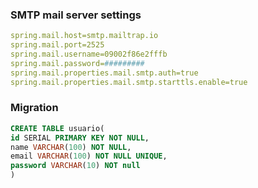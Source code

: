 ### SMTP mail server settings

```yml
spring.mail.host=smtp.mailtrap.io
spring.mail.port=2525
spring.mail.username=09002f86e2fffb
spring.mail.password=#########
spring.mail.properties.mail.smtp.auth=true
spring.mail.properties.mail.smtp.starttls.enable=true
```

### Migration

```sql
CREATE TABLE usuario(
id SERIAL PRIMARY KEY NOT NULL,
name VARCHAR(100) NOT NULL,
email VARCHAR(100) NOT NULL UNIQUE,
password VARCHAR(10) NOT null
)
```
